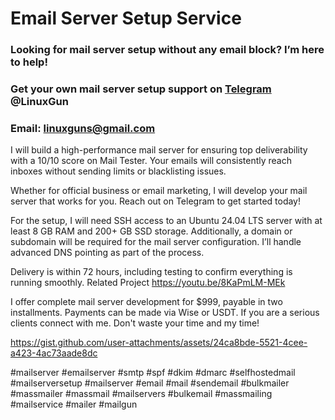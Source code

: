 # Email Server Setup Service
### Looking for mail server setup without any email block? I’m here to help!
### Get your own mail server setup support on [Telegram](https://t.me/LinuxGun​) @LinuxGun
### Email: linuxguns@gmail.com

I will build a high-performance mail server for ensuring top deliverability with a 10/10 score on Mail Tester. Your emails will consistently reach inboxes without sending limits or blacklisting issues.

Whether for official business or email marketing, I will develop your mail server that works for you. Reach out on Telegram to get started today!

For the setup, I will need SSH access to an Ubuntu 24.04 LTS server with at least 8 GB RAM and 200+ GB SSD storage. Additionally, a domain or subdomain will be required for the mail server configuration. I’ll handle advanced DNS pointing as part of the process.

Delivery is within 72 hours, including testing to confirm everything is running smoothly. Related Project https://youtu.be/8KaPmLM-MEk

I offer complete mail server development for $999, payable in two installments. Payments can be made via Wise or USDT. If you are a serious clients connect with me. Don't waste your time and my time!

https://gist.github.com/user-attachments/assets/24ca8bde-5521-4cee-a423-4ac73aade8dc

#mailserver #emailserver #smtp #spf #dkim #dmarc #selfhostedmail #mailserversetup #mailserver #email #mail #sendemail #bulkmailer #massmailer #massmail #mailservers #bulkemail #massmailing #mailservice #mailer #mailgun
